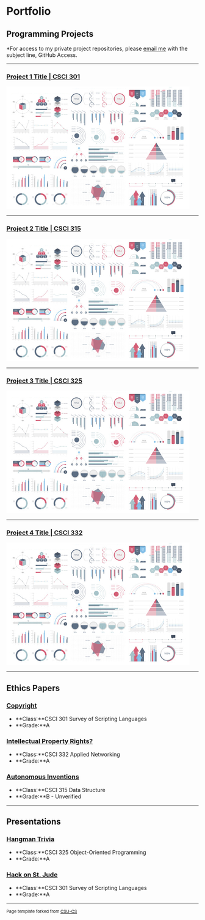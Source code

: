 Portfolio
=========

Programming Projects
--------------------

*For access to my private project repositories, please [email me](mailto:pesnow@csustudent.net?subject=GitHub%20Access) with the subject line, GitHub Access.

---
### [Project 1 Title | CSCI 301](project1)

![Project 1 Thumbnail Name](images/dummy_thumbnail.jpg)

---
### [Project 2 Title | CSCI 315](project1)

![Project 2 Thumbnail Name](images/dummy_thumbnail.jpg)

---
### [Project 3 Title | CSCI 325](project1)

![Project 3 Thumbnail Name](images/dummy_thumbnail.jpg)

---
### [Project 4 Title | CSCI 332](project1)

![Project 4 Thumbnail Name](images/dummy_thumbnail.jpg)

---

Ethics Papers
-------------

### [Copyright](/pdf/Copyright.pdf)

-   **Class:**CSCI 301 Survey of Scripting Languages  
-   **Grade:**A

### [Intellectual Property Rights?](/pdf/NetworkingPaperFinal.pdf)

-   **Class:**CSCI 332 Applied Networking 
-   **Grade:**A

### [Autonomous Inventions](/pdf/DataStructureEthicsPaper.pdf)

-   **Class:**CSCI 315 Data Structure 
-   **Grade:**B - Unverified

---

Presentations
-------------

### [Hangman Trivia](/pdf/hangmantrivia.pdf)

- **Class:**CSCI 325 Object-Oriented Programming 
- **Grade:**A


### [Hack on St. Jude](/pdf/Hack_on_St_Jude.pdf)

- **Class:**CSCI 301 Survey of Scripting Languages 
- **Grade:**A

---

<p style="font-size:11px">Page template forked from <a href="https://github.com/csu-cs/csci-portfolio">CSU-CS</a></p>
<!-- Remove above link if you don't want to attributive -->
